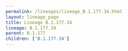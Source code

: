 ```yaml
---
permalink: /lineages/lineage_B.1.177.34.html
layout: lineage_page
title: Lineage B.1.177.34
lineage: B.1.177.34
parent: B.1.177
children: ['B.1.177.34']
---
```


